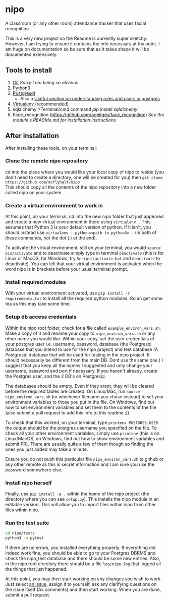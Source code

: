 # nipo
A classroom (or any other room) attendance tracker that uses facial recognition

This is a very new project so the Readme is currently super sketchy. However, I am trying to ensure it contains the info necessary at ths point. I am huge on documentation so be sure that as it takes shape it will be documented extensively.

## Tools to install
1. [Git](https://www.atlassian.com/git/tutorials/install-git) *Sorry I am being so obvious*
1. [Python3](https://www.python.org/downloads/)
1. [Postgresql](https://www.postgresql.org/download/)
	* Also a [Useful section on understanding roles and users in postgres](https://www.digitalocean.com/community/tutorials/how-to-use-roles-and-manage-grant-permissions-in-postgresql-on-a-vps--2#how-to-log-in-as-a-different-user-in-postgresql)
1. [Virtualenv ](https://help.dreamhost.com/hc/en-us/articles/115000695551-Installing-and-using-virtualenv-with-Python-3)(recommended)
1. sqlalchemy >Terminal/cmd command *pip install sqlalchemy*
1. Face_recognition (https://github.com/ageitgey/face_recognition) *See the module's READMe.md for installation instructions*

## After installation
After installing these tools, on your terminal:

### Clone the remote nipo repository
cd into the place where you would like your local copy of nipo to reside (you don't need to create a directory, one will be created for you) then
 ```git clone https://github.com/mcflyhalf/nipo ```  
This should copy all the contents of the nipo repository into a new folder called nipo on your system.

### Create a virtual environment to work in
At this point, on your terminal, cd into the new nipo folder that just appeared and create a new virtual environment in there using ```virtualenv .``` This assumes that Python 3 is your default version of python. If it isn't, you should instead use ```virtualenv --python=<path to python3> .``` (in both of these commands, not the dot (.) at the end).

To activate the virtual environment, still on your terminal, you would ```source bin/activate``` and to deactivate simply type in terminal ```deactivate``` (this is for Linux  or MacOS, for Windows, try `Scripts\activate.bat` and `deactivate` to deactivate). You can tell that your virtual environment is activated when the word nipo is in brackets before your usual terminal prompt.

### Install required modules
With your virtual environment activated, use ```pip install -r requirements.txt``` to install all the required python modules. Go an get some tea as this may take some time. 

### Setup db access credentials
Within the nipo root folder, check for a file called ```example_environ_vars.sh```. Make a copy of it and rename your copy to ```nipo_environ_vars.sh``` or any other name you would like. Within your copy, set the user credentials of your postgres user i.e. username, password, database (the Postgresql database that you intend to use for the nipo project) and test database (A Postgresql database that will be used for testing in the nipo project. It should necessarily be different from the main DB. Dont use the same one.) I suggest that you keep all the names I suggested and only change your username, password and port if necessary.
If you haven't already, create the Postgres user, and the 2 DB's on Postgresql.

The databases should be empty. Even if they arent, they will be cleared before the required tables are created. On Linux/Mac, run ```source nipo_environ_vars.sh``` (or whichever filename you chose instead) to set your environment variables to those you put in the file. On Windows, find out how to set environment variables and set them to the contents of the file (also submit a pull request to add this info to this readme ;)).

To check that this worked, on your terminal, type ```printenv POSTGRES_USER``` the output should be the postgres username you specified on the file. To check all your other environment variables, simply use ```printenv``` (this is on Linux/MacOS, on Windows, find out how to show environment variables and submit PR). There are usually quite a few of them though so finding the ones you just added may take a minute.

Ensure you do not push this particular file ```nipo_environ_vars.sh``` to github or any other remote as this is secret information and I am sure you use the password somewhere else.


### Install nipo herself
Finally, use ```pip install -e .``` within the home of the nipo project (the directory where you can see ```setup.py```). This installs the nipo module in an editable version. This will allow you to import files within nipo from other files within nipo.


### Run the test suite
```bash
cd nipo/tests
python3 -m pytest
```
If there are no errors, you installed everything properly. If everything did indeed work fine, you should be able to go to your Postgres DBRMS and check the nipo_test database and there should be some new entries. Also, in the nipo root directory there should be a file `log/nipo.log` that logged all the things that just happened.


At this point, you may then start working on any changes you wish to work. Just select [an issue](https://github.com/mcflyhalf/nipo/issues), assign it to yourself, ask any clarifying questions on the issue itself (As comments) and then start working. When you are done, submit a pull request.


